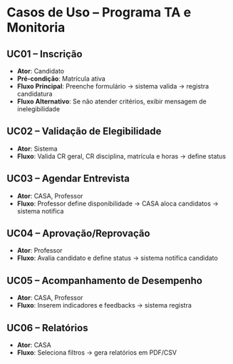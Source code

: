 # Casos de Uso – Programa TA e Monitoria

## UC01 – Inscrição
- **Ator**: Candidato  
- **Pré-condição**: Matrícula ativa  
- **Fluxo Principal**: Preenche formulário → sistema valida → registra candidatura  
- **Fluxo Alternativo**: Se não atender critérios, exibir mensagem de inelegibilidade  

## UC02 – Validação de Elegibilidade
- **Ator**: Sistema  
- **Fluxo**: Valida CR geral, CR disciplina, matrícula e horas → define status

## UC03 – Agendar Entrevista
- **Ator**: CASA, Professor  
- **Fluxo**: Professor define disponibilidade → CASA aloca candidatos → sistema notifica  

## UC04 – Aprovação/Reprovação
- **Ator**: Professor  
- **Fluxo**: Avalia candidato e define status → sistema notifica candidato  

## UC05 – Acompanhamento de Desempenho
- **Ator**: CASA, Professor  
- **Fluxo**: Inserem indicadores e feedbacks → sistema registra  

## UC06 – Relatórios
- **Ator**: CASA  
- **Fluxo**: Seleciona filtros → gera relatórios em PDF/CSV  

